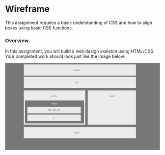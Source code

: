 # Wireframe

This assignment requires a basic understanding of CSS and how to align boxes using basic CSS functions. 

### Overview

In this assignment, you will build a web design skeleton using HTML/CSS. Your completed work should look just like the image below:

![Final Layout](Images/Easier-Layout.png)


